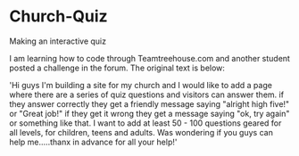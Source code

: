 Church-Quiz
===========

Making an interactive quiz

I am learning how to code through Teamtreehouse.com and another student posted a challenge in the forum. The original text is below:

'Hi guys I'm building a site for my church and I would like to add a page where there are a series of quiz questions and visitors can answer them. if they answer correctly they get a friendly message saying "alright high five!" or "Great job!" if they get it wrong they get a message saying "ok, try again" or something like that. I want to add at least 50 - 100 questions geared for all levels, for children, teens and adults. Was wondering if you guys can help me.....thanx in advance for all your help!'



